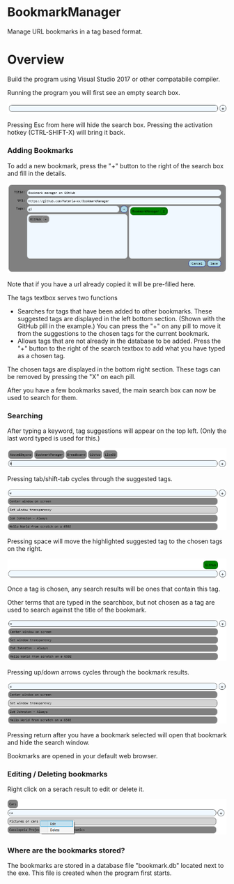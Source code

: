 # BookmarkManager
Manage URL bookmarks in a tag based format.

# Overview
Build the program using Visual Studio 2017 or other compatabile compiler.

Running the program you will first see an empty search box.

![](Docs/SearchEmpty.png)

Pressing Esc from here will hide the search box. Pressing the activation hotkey (CTRL-SHIFT-X) will bring it back.

### Adding Bookmarks

To add a new bookmark, press the "+" button to the right of the search box and fill in the details.

![](Docs/AddBookmark.png)

Note that if you have a url already copied it will be pre-filled here.

The tags textbox serves two functions
* Searches for tags that have been added to other bookmarks. These suggested tags are displayed in the left bottom section. (Shown with the GitHub pill in the example.) You can press the "+" on any pill to move it from the suggestions to the chosen tags for the current bookmark.
* Allows tags that are not already in the database to be added. Press the "+" button to the right of the search textbox to add what you have typed as a chosen tag.

The chosen tags are displayed in the bottom right section. These tags can be removed by pressing the "X" on each pill.

After you have a few bookmarks saved, the main search box can now be used to search for them.

### Searching

After typing a keyword, tag suggestions will appear on the top left. (Only the last word typed is used for this.)

![](Docs/SearchTagSuggestions.png)

Pressing tab/shift-tab cycles through the suggested tags.

![](Docs/SearchTagSuggestCycle.png)

Pressing space will move the highlighted suggested tag to the chosen tags on the right.

![](Docs/SearchTagChosen.png)

Once a tag is chosen, any search results will be ones that contain this tag.

Other terms that are typed in the searchbox, but not chosen as a tag are used to search against the title of the bookmark.

![](Docs/SearchTerm.png)

Pressing up/down arrows cycles through the bookmark results.

![](Docs/SearchTermCycle.png)

Pressing return after you have a bookmark selected will open that bookmark and hide the search window.

Bookmarks are opened in your default web browser.

### Editing / Deleting bookmarks

Right click on a serach result to edit or delete it.

![](Docs/EditDeleteBookmark.png)


### Where are the bookmarks stored?

The bookmarks are stored in a database file "bookmark.db" located next to the exe. This file is created when the program first starts.
